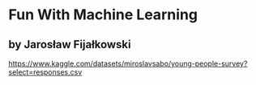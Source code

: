 # Fun With Machine Learning
## by Jarosław Fijałkowski





https://www.kaggle.com/datasets/miroslavsabo/young-people-survey?select=responses.csv